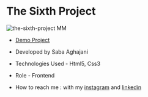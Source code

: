 # The Sixth Project
![the-sixth-project](https://github.com/Saba-Aghajani-developer/the-sixth-project/assets/135870519/ab00457b-f930-4eef-8fa3-8a1888baaf80)
MM
- [Demo Project](https://saba-aghajani-developer.github.io/the-sixth-project/)

- Developed by Saba Aghajani
  
- Technologies Used - Html5, Css3 

- Role - Frontend

- How to reach me : with my [instagram](https://instagram.com/saba_aghajani_web?igshid=ZGUzMzM3NWJiOQ==) and [linkedin](https://www.linkedin.com/in/saba-a-69b608208)
